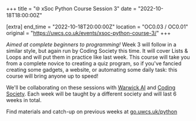 +++
title = "🌐 xSoc Python Course Session 3"
date = "2022-10-18T18:00:00Z"

[extra]
end_time = "2022-10-18T20:00:00Z"
location = "OC0.03 / OC0.01"
original = "https://uwcs.co.uk/events/xsoc-python-course-3/"
+++

*Aimed at complete beginners to programming!*  Week 3 will follow in a similar style, but again run by Coding Society this time. It will cover Lists & Loops and will put them in practice like last week. This course will take you from a complete novice to creating a quiz program, so if you've fancied creating some gadgets, a website, or automating some daily task: this course will bring anyone up to speed!

We'll be collaborating on these sessions with [Warwick AI](https://warwick.ai/) and [Coding Society](https://www.warwickcodingsociety.com/). Each week will be taught by a different society and will last 6 weeks in total.

Find materials and catch-up on previous weeks at [go.uwcs.uk/python](https://go.uwcs.uk/python)
